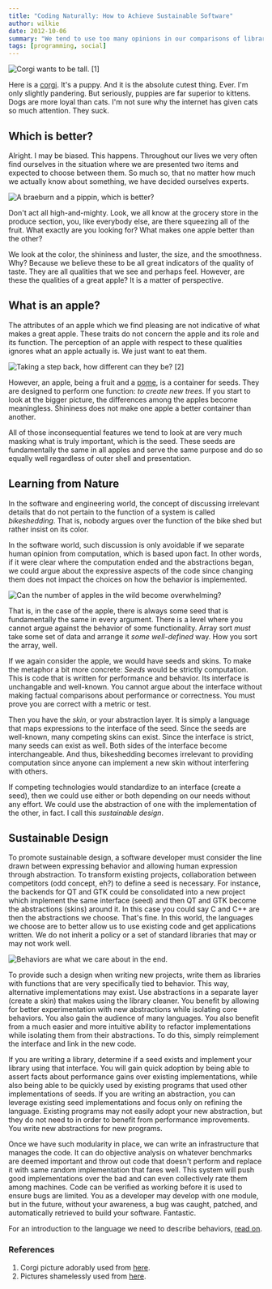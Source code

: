 ```yaml
---
title: "Coding Naturally: How to Achieve Sustainable Software"
author: wilkie
date: 2012-10-06
summary: "We tend to use too many opinions in our comparisons of libraries and frameworks. This is systemic and relates to a problem that we, socially, are not organizing code effectively for objective reuse. We can fix this with a better infrastructure that puts objective metrics first and describes computation rather than human expression. We can find better ways of expression using abstractions on top."
tags: [programming, social]
---
```


![Corgi wants to be tall. [1]](corgi.png)

Here is a [corgi](https://imgur.com/r/corgi). It's a puppy. And it is the absolute cutest thing. Ever. I'm only slightly pandering.
But seriously, puppies are far superior to kittens. Dogs are more loyal than cats. I'm not sure why the
internet has given cats so much attention. They suck.

## Which is better?

Alright. I may be biased. This happens. Throughout our lives we very often find ourselves in the situation where we are presented two items and
expected to choose between them. So much so, that no matter how much we actually know about something, we
have decided ourselves experts.

![A braeburn and a pippin, which is better?](apples.png)

Don't act all high-and-mighty. Look, we all know at the grocery store in the
produce section, you, like everybody else, are there squeezing all of the fruit. What exactly are you
looking for? What makes one apple better than the other?

We look at the color, the shininess and luster, the size, and the smoothness. Why? Because we believe these
to be all great indicators of the quality of taste. They are all qualities that we see and perhaps feel.
However, are these the qualities of a great apple? It is a matter of perspective.

## What is an apple?

The attributes of an apple which we find pleasing are not indicative of what makes a great apple. These
traits do not concern the apple and its role and its function. The perception of an apple with respect to
these qualities ignores what an apple actually is. We just want to eat them.

![Taking a step back, how different can they be? [2]](apples_full_small.png)

However, an apple, being a fruit and a [pome](http://en.wikipedia.org/wiki/Pome), is a container for seeds. They
are designed to perform one function: *to create new trees*. If you start to look at the bigger picture,
the differences among the apples become meaningless. Shininess does not make one apple a better container than
another.

All of those inconsequential features we tend to look at are very much masking what is truly important, which
is the seed. These seeds are fundamentally the same in all apples and serve the same purpose and do so equally
well regardless of outer shell and presentation.

## Learning from Nature

In the software and engineering world, the concept of discussing irrelevant details that do not pertain to the
function of a system is called *bikeshedding*. That is, nobody argues over the function of the bike shed but
rather insist on its color.

In the software world, such discussion is only avoidable if we separate human opinion from computation, which is based upon fact. In
other words, if it were clear where the computation ended and the abstractions began, we could argue about the
expressive aspects of the code since changing them does not impact the choices on how the behavior is implemented.

![Can the number of apples in the wild become overwhelming?](apples_full_smallest.png)

That is, in the case of the apple, there is always some seed that is fundamentally the same in every argument. There
is a level where you cannot argue against the behavior of some functionality. Array sort *must* take some set of data
and arrange it *some well-defined* way. How you sort the array, well.

If we again consider the apple, we would have seeds and skins. To make the metaphor a bit more concrete: *Seeds* would be 
strictly computation. This is code that
is written for performance and behavior. Its interface is unchangable and well-known. You cannot argue about
the interface without making factual comparisons about performance or correctness. You must
prove you are correct with a metric or test.

Then you have the *skin*, or your abstraction layer. It is simply a language that maps expressions to the interface of the seed.
Since the seeds are well-known, many competing skins can exist. Since the interface is strict, many seeds can exist as well.
Both sides of the interface become interchangeable. And thus, bikeshedding becomes irrelevant to providing computation
since anyone can implement
a new skin without interfering with others.

If competing technologies would standardize to an interface (create a seed), then we could use either or both depending
on our needs without any effort. We could use the abstraction of one with the implementation of the other, in fact. I call
this *sustainable design*.

## Sustainable Design

To promote sustainable design, a software developer must consider the line drawn between expressing behavior and allowing
human expression through abstraction. To transform existing projects, collaboration between competitors (odd concept, eh?)
to define a seed is necessary. For instance, the backends for QT and GTK could be consolidated into a new project which implement
the same interface (seed) and then QT and GTK become the abstractions (skins) around it. In this case you could say C and C++ are then the
abstractions we choose. That's fine. In this world, the languages we choose are to better allow us to use existing code and get applications
written. We do not inherit a policy or a set of standard libraries that may or may not work well.

![Behaviors are what we care about in the end.](apples_drawing.svg)

To provide such a design when writing new projects, write them as libraries with functions that are very specifically tied to behavior. This way, alternative
implementations may exist. Use abstractions in a separate layer (create a skin) that makes using the library cleaner. You benefit
by allowing for better experimentation with new abstractions while isolating core behaviors. You also gain the audience of many languages.
You also benefit from a much easier and more intuitive ability to refactor implementations while isolating them from their abstractions. To do this, simply
reimplement the interface and link in the new code.

If you are writing a library, determine if a seed exists and implement your library using that interface. You will gain quick
adoption by being able to assert facts about performance gains over existing implementations, while also being able to be
quickly used by existing programs that used other implementations of seeds. If you are writing an abstraction, you can leverage
existing seed implementations and focus only on refining the language. Existing programs may not easily adopt your new abstraction,
but they do not need to in order to benefit from performance improvements. You write new abstractions for new programs.

Once we have such modularity in place, we can write an infrastructure that manages the code. It can do objective analysis on whatever
benchmarks are deemed important and throw out code that doesn't perform and replace it with same random implementation that fares well.
This system will push good implementations over the bad and can even collectively rate them among machines. Code can be verified as
working before it is used to ensure bugs are limited. You as a developer may develop with one module, but in the future, without your
awareness, a bug was caught, patched, and automatically retrieved to build your software. Fantastic.

For an introduction to the language we need to describe behaviors, [read on](2012-10-06-infrastructure).

### References

1. Corgi picture adorably used from [here](http://www.coloradocorgi.org).
2. Pictures shamelessly used from [here](http://www.foodsubs.com/Apples.html).
